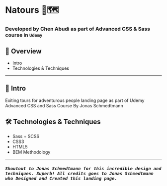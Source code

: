 # Natours 🌴🗺️

### Developed by Chen Abudi as part of **Advanced CSS & Sass** course in **`Udemy`**

## 📢 Overview

- Intro
- Technologies & Techniques

---

## 🔎 Intro

Exiting tours for adventurous people landing page as part of Udemy Advanced CSS and Sass Course By Jonas Schmedtmann

## 🛠️ Technologies & Techniques

- Sass + SCSS
- CSS3
- HTML5
- BEM Methodology

---

### **_`Shoutout to Jonas Schmedtmann for this incredible design and techniques. Superb! All credits goes to Jonas Schmedtmann who Designed and Created this landing page.`_**

